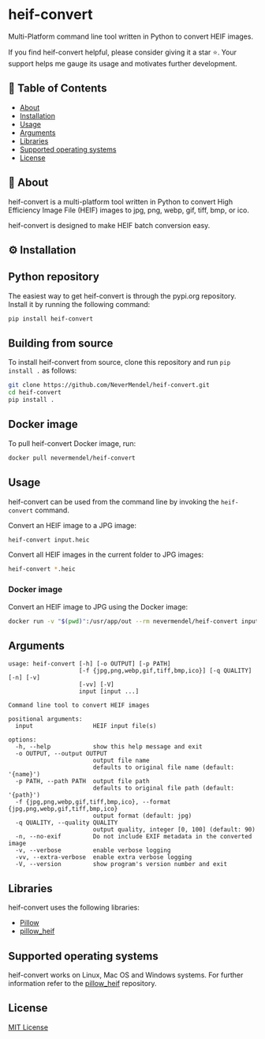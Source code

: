 # heif-convert

Multi-Platform command line tool written in Python to convert HEIF images.

If you find heif-convert helpful, please consider giving it a star ⭐️. Your support helps me gauge its usage and motivates further development.

## 📝 Table of Contents

- [About](#about)
- [Installation](#installation)
- [Usage](#usage)
- [Arguments](#arguments)
- [Libraries](#libraries)
- [Supported operating systems](#supported-operating-systems)
- [License](#license)

## 📕 About <a name="about"></a>

heif-convert is a multi-platform tool written in Python to convert High Efficiency Image File (HEIF) images to jpg, png, webp, gif, tiff, bmp, or ico.

heif-convert is designed to make HEIF batch conversion easy.

## ⚙️ Installation <a name="installation"></a>

## Python repository

The easiest way to get heif-convert is through the pypi.org repository. Install it by running the following command:

```bash
pip install heif-convert
```

## Building from source

To install heif-convert from source, clone this repository and run `pip install .` as follows:

```bash
git clone https://github.com/NeverMendel/heif-convert.git
cd heif-convert
pip install .
```

## Docker image

To pull heif-convert Docker image, run:

```bash
docker pull nevermendel/heif-convert
```

## Usage

heif-convert can be used from the command line by invoking the `heif-convert` command.

Convert an HEIF image to a JPG image:

```bash
heif-convert input.heic
```

Convert all HEIF images in the current folder to JPG images:

```bash
heif-convert *.heic
```

### Docker image

Convert an HEIF image to JPG using the Docker image:

```bash
docker run -v "$(pwd)":/usr/app/out --rm nevermendel/heif-convert input.heic
```

## Arguments

```
usage: heif-convert [-h] [-o OUTPUT] [-p PATH]
                    [-f {jpg,png,webp,gif,tiff,bmp,ico}] [-q QUALITY] [-n] [-v]
                    [-vv] [-V]
                    input [input ...]

Command line tool to convert HEIF images

positional arguments:
  input                 HEIF input file(s)

options:
  -h, --help            show this help message and exit
  -o OUTPUT, --output OUTPUT
                        output file name
                        defaults to original file name (default: '{name}')
  -p PATH, --path PATH  output file path
                        defaults to original file path (default: '{path}')
  -f {jpg,png,webp,gif,tiff,bmp,ico}, --format {jpg,png,webp,gif,tiff,bmp,ico}
                        output format (default: jpg)
  -q QUALITY, --quality QUALITY
                        output quality, integer [0, 100] (default: 90)
  -n, --no-exif         Do not include EXIF metadata in the converted image
  -v, --verbose         enable verbose logging
  -vv, --extra-verbose  enable extra verbose logging
  -V, --version         show program's version number and exit
```

## Libraries

heif-convert uses the following libraries:

- [Pillow](https://github.com/python-pillow/Pillow)
- [pillow_heif](https://github.com/bigcat88/pillow_heif)

## Supported operating systems

heif-convert works on Linux, Mac OS and Windows systems. For further information refer to the [pillow_heif](https://github.com/bigcat88/pillow_heif) repository.

## License

[MIT License](LICENSE)